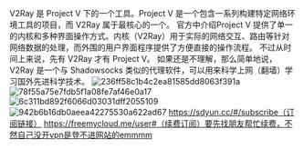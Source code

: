 V2Ray 是 Project V 下的一个工具。Project V 是一个包含一系列构建特定网络环境工具的项目，而 V2Ray 属于最核心的一个。
官方中介绍Project V 提供了单一的内核和多种界面操作方式。内核（V2Ray）用于实际的网络交互、路由等针对网络数据的处理，而外围的用户界面程序提供了方便直接的操作流程。
不过从时间上来说，先有 V2Ray 才有 Project V。 如果还是不理解，那么简单地说，V2Ray 是一个与 Shadowsocks 类似的代理软件，可以用来科学上网（翻墙）学习国外先进科学技术。
![236ff58c1b4c2ea81585dd8063f391a](https://user-images.githubusercontent.com/90250720/162189778-956437f1-fc07-4367-b706-94672c373a62.png)
![78f55a75e7fdb5f1a08fe7af46e0a17](https://user-images.githubusercontent.com/90250720/162189862-ac867e4a-dca7-482b-a0a6-f8c822137a69.jpg)
![6c311bd892f6066d03031dff2055109](https://user-images.githubusercontent.com/90250720/162189863-0572fb4e-41b7-4d23-ba6f-b460b9920ced.jpg)
![942b6b16db0aeea42275530a622ad67](https://user-images.githubusercontent.com/90250720/162189861-f8daea7b-d5d9-49c1-8adf-086b8c100e5c.jpg)
https://sdyun.cc/#/subscribe（订阅链接）
https://freemycloud.me/user#（续费订阅）要先找朋友帮忙续费，不然自己没开vpn是登不进网站的emmmm
